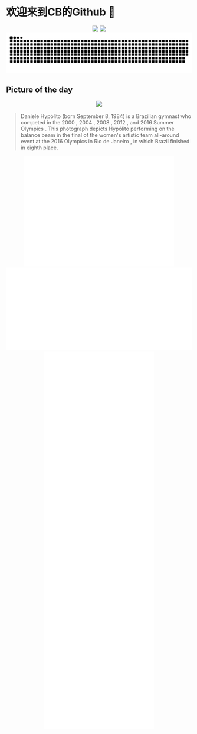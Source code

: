 
# 欢迎来到CB的Github 👋

<div align="center">
  <img height="137px" src="https://github-readme-stats.vercel.app/api?username=SuperCB&show_icons=true&theme=radical" />
  <img height="137px" src="https://github-readme-stats.vercel.app/api/top-langs/?username=SuperCB&hide_title=true&hide_border=true&layout=compact&langs_count=6&text_color=000&icon_color=fff" />
</div>


<div align="center">
    <img src="./contribution-snake/github-contribution-grid-snake.svg" />
</div>



## Picture of the day
<div align="center">
  <img width=400px src="https://upload.wikimedia.org/wikipedia/commons/thumb/c/cc/ESTADOS_UNIDOS_LEVAM_OURO_NA_GIN%C3%81STICA_FEMININA_POR_EQUIPES_DOS_JOGOS_OL%C3%8DMPICOS_RIO_2016_%2828849586476%29_%28cropped%29.jpg/600px-ESTADOS_UNIDOS_LEVAM_OURO_NA_GIN%C3%81STICA_FEMININA_POR_EQUIPES_DOS_JOGOS_OL%C3%8DMPICOS_RIO_2016_%2828849586476%29_%28cropped%29.jpg" />
</div>

>Daniele Hypólito  (born September 8, 1984) is a Brazilian gymnast who competed in the  2000 ,  2004 ,  2008 ,  2012 , and  2016 Summer Olympics . This photograph depicts Hypólito performing on the  balance beam  in the final of the  women's artistic team all-around  event at the 2016 Olympics in  Rio de Janeiro , in which Brazil finished in eighth place.



<div align="center">
  <img height="300px" src="base_metrics.svg" />
  <img  src="metrics.plugin.calendar.full.svg" />
</div>


<div align="center">
  <img  src="plugin_metrics.svg" /> 
</div>
